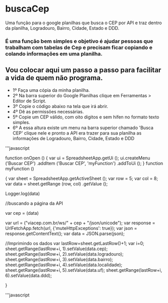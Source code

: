 # buscaCep
Uma função para o google planilhas que busca o CEP por API e traz dentro da planilha, Logradouro, Bairro, Cidade, Estado e DDD.


### É uma função bem simples e objetivo é ajudar pessoas que trabalham com tabelas de Cep e precisam ficar copiando e colando informações em uma planilha. 

## Vou colocar aqui um passo a passo para facilitar a vida de quem não programa.

- 1º Faça uma cópia da minha planilha.
- 2º Na barra superior do Google Planilhas clique em Ferramentas > Editor de Script.
- 3º Copie o código abaixo na tela que irá abrir.
- 4º Dê as permissões necessárias. 
- 5º Copie um CEP válido, com oito digitos e sem hifen no formato texto simples. 
- 6º A essa altura existe um menu na barra superior chamado 'Busca CEP' clique nele e pronto a API era trazer para sua planilha as informações de  Logradouro, Bairro, Cidade, Estado e DDD

'''javascript

function onOpen () 
{
  var ui = SpreadsheetApp.getUi ();
  ui.createMenu ('Buscar CEP')
      .addItem ('Buscar CEP', 'myFunction')
      .addToUi ();
}
function myFunction () 

{
   var sheet = SpreadsheetApp.getActiveSheet ();
   var row = 5;
   var col = 8;
   var data = sheet.getRange (row, col) .getValue ();

   Logger.log(data)


//buscando a página da API

var cep = (data)

var url = ("viacep.com.br/ws/" + cep + "/json/unicode");
var response = UrlFetchApp.fetch(url, {'muteHttpExceptions': true});
var json = response.getContentText();
var data = JSON.parse(json);

//Imprimindo os dados
var lastRow=sheet.getLastRow()+1;
var i=0;
sheet.getRange(lastRow+i, 1).setValue(data.cep);
sheet.getRange(lastRow+i, 2).setValue(data.logradouro);
sheet.getRange(lastRow+i, 3).setValue(data.bairro);
sheet.getRange(lastRow+i, 4).setValue(data.localidade);
sheet.getRange(lastRow+i, 5).setValue(data.uf);
sheet.getRange(lastRow+i, 6).setValue(data.ddd);

}

'''javascript
